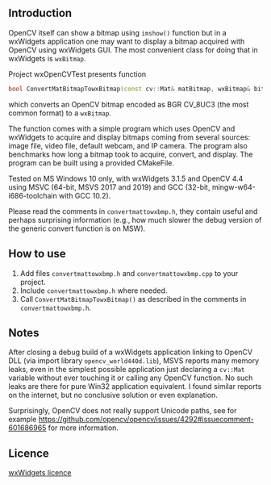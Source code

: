 Introduction
---------

OpenCV itself can show a bitmap using `imshow()` function but in a wxWidgets
application one may want to display a bitmap acquired with OpenCV using wxWidgets GUI.
The most convenient class for doing that in wxWidgets is `wxBitmap`.

Project wxOpenCVTest presents function
```cpp
bool ConvertMatBitmapTowxBitmap(const cv::Mat& matBitmap, wxBitmap& bitmap);
```
which converts an OpenCV bitmap encoded as BGR CV_8UC3 (the most common format) to a `wxBitmap`.

The function comes with a simple program which uses OpenCV and wxWidgets to acquire
and display bitmaps coming from several sources: image file, video file, default webcam,
and IP camera. The program also benchmarks how long a bitmap took to acquire, convert, and display.
The program can be built using a provided CMakeFile.


Tested on MS Windows 10 only, with wxWidgets 3.1.5 and OpenCV 4.4 using MSVC (64-bit, MSVS 2017 and 2019)
and GCC (32-bit, mingw-w64-i686-toolchain with GCC 10.2).

Please read the comments in `convertmattowxbmp.h`, they contain useful and perhaps surprising information
(e.g., how much slower the debug version of the generic convert function is on MSW).


How to use
---------
1. Add files `convertmattowxbmp.h` and `convertmattowxbmp.cpp` to your project.
2. Include `convertmattowxbmp.h` where needed.
3. Call `ConvertMatBitmapTowxBitmap()` as described in the comments in `convertmattowxbmp.h`.


Notes
---------
After closing a debug build of a wxWidgets application linking to OpenCV DLL
(via import library `opencv_world440d.lib`), MSVS reports many memory leaks,
even in the simplest possible application just declaring a `cv::Mat` variable
without ever touching it or calling any OpenCV function. No such leaks are there
for pure Win32 application equivalent. I found similar reports on the internet,
but no conclusive solution or even explanation.

Surprisingly, OpenCV does not really support Unicode paths, see for example
https://github.com/opencv/opencv/issues/4292#issuecomment-601686965 for more information.


Licence
---------
[wxWidgets licence](https://github.com/wxWidgets/wxWidgets/blob/master/docs/licence.txt)